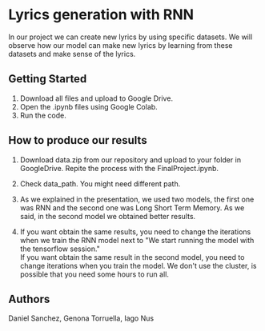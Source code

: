 # Lyrics generation with RNN

In our project we can create new lyrics by using specific datasets. We will observe how our model can make new lyrics by learning from these datasets and make sense of the lyrics.

## Getting Started
1. Download all files and upload to Google Drive.
2. Open the .ipynb files using Google Colab.
3. Run the code.

## How to produce our results
1. Download data.zip from our repository and upload to your folder in GoogleDrive. Repite the process with the FinalProject.ipynb.

2. Check data_path. You might need different path.

3. As we explained in the presentation, we used two models, the first one was RNN and the second one was Long Short Term Memory. As we said, in the second model we obtained better results. 

4. If you want obtain the same results, you need to change the iterations when we train the RNN model next to "We start running the model with the tensorflow session."  
If you want obtain the same result in the second model, you need to change iterations when you train the model. We don't use the cluster, is possible that you need some hours to run all. 

## Authors
Daniel Sanchez, Genona Torruella, Iago Nus





